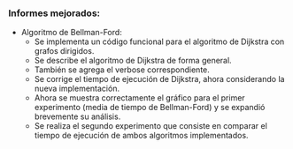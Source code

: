 ### Informes mejorados:

* Algoritmo de Bellman-Ford:
    - Se implementa un código funcional para el algoritmo de Dijkstra con grafos dirigidos.
    - Se describe el algoritmo de Dijkstra de forma general.
    - También se agrega el verbose correspondiente.
    - Se corrige el tiempo de ejecución de Dijkstra, ahora considerando la nueva implementación.
    - Ahora se muestra correctamente el gráfico para el primer experimento (media de tiempo de Bellman-Ford) y se expandió brevemente su análisis.
    - Se realiza el segundo experimento que consiste en comparar el tiempo de ejecución de ambos algoritmos implementados.

